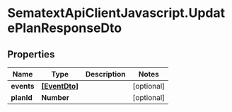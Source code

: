 # SematextApiClientJavascript.UpdatePlanResponseDto

## Properties

| Name       | Type                          | Description | Notes      |
| ---------- | ----------------------------- | ----------- | ---------- |
| **events** | [**[EventDto]**](EventDto.md) |             | [optional] |
| **planId** | **Number**                    |             | [optional] |
